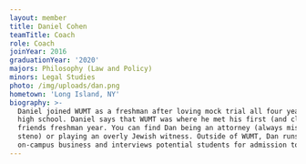 ```yaml
---
layout: member
title: Daniel Cohen
teamTitle: Coach
role: Coach
joinYear: 2016
graduationYear: '2020'
majors: Philosophy (Law and Policy)
minors: Legal Studies
photo: /img/uploads/dan.png
hometown: 'Long Island, NY'
biography: >-
  Daniel joined WUMT as a freshman after loving mock trial all four years of
  high school. Daniel says that WUMT was where he met his first (and closest)
  friends freshman year. You can find Dan being an attorney (always missing his
  steno) or playing an overly Jewish witness. Outside of WUMT, Dan runs his own
  on-campus business and interviews potential students for admission to WashU.
---
```


